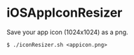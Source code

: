# iOSAppIconResizer

Save your app icon (1024x1024) as a png.

```
$ ./iconResizer.sh <appicon.png>
```
